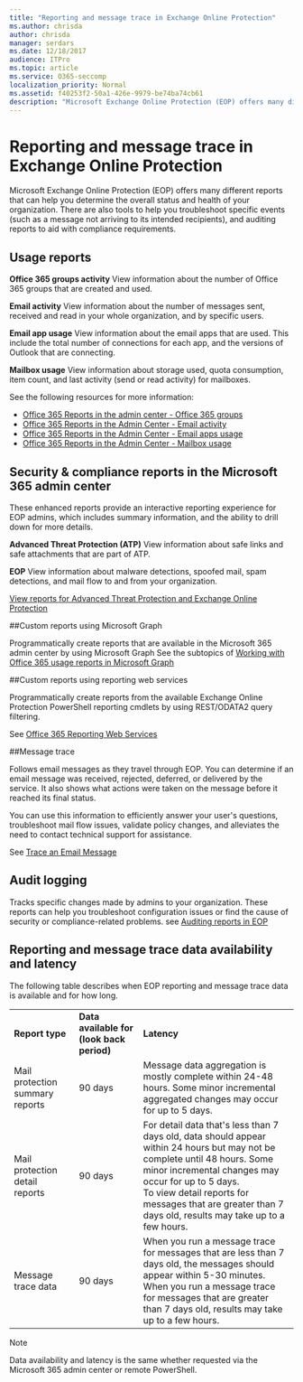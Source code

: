 ```yaml
---
title: "Reporting and message trace in Exchange Online Protection"
ms.author: chrisda
author: chrisda
manager: serdars
ms.date: 12/18/2017
audience: ITPro
ms.topic: article
ms.service: O365-seccomp
localization_priority: Normal
ms.assetid: f40253f2-50a1-426e-9979-be74ba74cb61
description: "Microsoft Exchange Online Protection (EOP) offers many different reports that can help you determine the overall status and health of your organization. There are also tools to help you troubleshoot specific events (such as a message not arriving to its intended recipients), and auditing reports to aid with compliance requirements. The following table describes the reports and troubleshooting tools available to EOP admins."
---
```


# Reporting and message trace in Exchange Online Protection

Microsoft Exchange Online Protection (EOP) offers many different reports that can help you determine the overall status and health of your organization. There are also tools to help you troubleshoot specific events (such as a message not arriving to its intended recipients), and auditing reports to aid with compliance requirements. 

## Usage reports

**Office 365 groups activity** View information about the number of Office 365 groups that are created and used.  

**Email activity** View information about the number of messages sent, received and read in your whole organization, and by specific users.  

**Email app usage** View information about the email apps that are used. This include the total number of connections for each app, and the versions of Outlook that are connecting.  

**Mailbox usage** View information about storage used, quota consumption, item count, and last activity (send or read activity) for mailboxes.

See the following resources for more information:

- [Office 365 Reports in the admin center - Office 365 groups](https://go.microsoft.com/fwlink/p/?linkid=861610) 
- [Office 365 Reports in the Admin Center - Email activity](https://go.microsoft.com/fwlink/p/?linkid=859706) 
- [Office 365 Reports in the Admin Center - Email apps usage](https://go.microsoft.com/fwlink/p/?linkid=859707)
- [Office 365 Reports in the Admin Center - Mailbox usage](https://go.microsoft.com/fwlink/p/?linkid=859708)

## Security &amp; compliance reports in the Microsoft 365 admin center

These enhanced reports provide an interactive reporting experience for EOP admins, which includes summary information, and the ability to drill down for more details.  

**Advanced Threat Protection (ATP)** View information about safe links and safe attachments that are part of ATP.  

**EOP** View information about malware detections, spoofed mail, spam detections, and mail flow to and from your organization.  

[View reports for Advanced Threat Protection and Exchange Online Protection](https://go.microsoft.com/fwlink/p/?linkid=852409) 

##Custom reports using Microsoft Graph

Programmatically create reports that are available in the Microsoft 365 admin center by using Microsoft Graph  See the subtopics of [Working with Office 365 usage reports in Microsoft Graph](https://go.microsoft.com/fwlink/p/?linkid=865135) 

##Custom reports using reporting web services

Programmatically create reports from the available Exchange Online Protection PowerShell reporting cmdlets by using REST/ODATA2 query filtering.

See [Office 365 Reporting Web Services](https://go.microsoft.com/fwlink/p/?LinkId=279926) 

##Message trace

Follows email messages as they travel through EOP. You can determine if an email message was received, rejected, deferred, or delivered by the service. It also shows what actions were taken on the message before it reached its final status.  

You can use this information to efficiently answer your user's questions, troubleshoot mail flow issues, validate policy changes, and alleviates the need to contact technical support for assistance.  

See [Trace an Email Message](http://technet.microsoft.com/library/0c83cde6-5b09-4106-8587-c200cdc59094.aspx) 

## Audit logging

Tracks specific changes made by admins to your organization. These reports can help you troubleshoot configuration issues or find the cause of security or compliance-related problems.  see [Auditing reports in EOP](auditing-reports-in-eop.md) 


## Reporting and message trace data availability and latency

The following table describes when EOP reporting and message trace data is available and for how long.
  
||||
|:-----|:-----|:-----|
|**Report type** <br/> |**Data available for (look back period)** <br/> |**Latency** <br/> |
|Mail protection summary reports  <br/> |90 days  <br/> |Message data aggregation is mostly complete within 24-48 hours. Some minor incremental aggregated changes may occur for up to 5 days.  <br/> |
|Mail protection detail reports  <br/> |90 days  <br/> |For detail data that's less than 7 days old, data should appear within 24 hours but may not be complete until 48 hours. Some minor incremental changes may occur for up to 5 days.  <br/> To view detail reports for messages that are greater than 7 days old, results may take up to a few hours.  <br/> |
|Message trace data  <br/> |90 days  <br/> |When you run a message trace for messages that are less than 7 days old, the messages should appear within 5-30 minutes.  <br/> When you run a message trace for messages that are greater than 7 days old, results may take up to a few hours.  <br/> |
   
> [!NOTE]
> Data availability and latency is the same whether requested via the Microsoft 365 admin center or remote PowerShell. 
  


